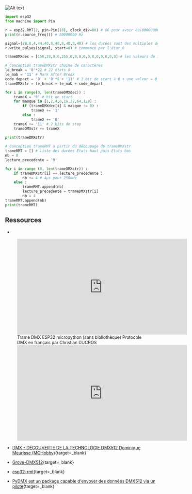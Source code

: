 
#

##

![Alt text](image.png)


```python
import esp32
from machine import Pin

r = esp32.RMT(2, pin=Pin(18), clock_div=80) # 80 pour avoir 80/80000000 = 1 µs
print(r.source_freq()) # 80000000 Hz

signal=(88,8,4,44,40,8,40,8,40,8,40) # les durées sont des multiples de 4 x 1 µs 
r.write_pulses(signal, start=0) # commence par l'état 0

trameDMXdec = [150,20,0,0,255,0,0,0,0,0,0,0,0,0,0,0] # les valeurs de 16 canaux

# Conception trameDMXstr chaine de caractères
le_break = '0'*22 # 22 états 0
le_mab = '11' # Mark After Break
code_depart = '0' + '0'*8 + '11' # 1 bit de start à 0 + une valeur = 0 en binaire sur huit bits + 2 bits de stop à 1
trameDMXstr = le_break + le_mab + code_depart

for i in range(0, len(trameDMXdec)) :
    trameX = '0' # bit de start
    for masque in [1,2,4,8,16,32,64,128] :
        if (trameDMXdec[i] & masque != 0) :
            trameX += '1'
        else :
            trameX += '0'
    trameX += '11' # 2 bits de stop
    trameDMXstr += trameX
    
print(trameDMXstr)

# Conception trameRMT à partir du découpage de trameDMXstr
trameRMT = [] # liste des durées Etats haut puis Etats bas
nb = 0
lecture_precedente = '0'

for i in range (0, len(trameDMXstr)) :
    if trameDMXstr[i] == lecture_precedente :
        nb += 4 # 4µs pour 250kHz
    else :
        trameRMT.append(nb)
        lecture_precedente = trameDMXstr[i]
        nb = 4
trameRMT.append(nb)
print(trameRMT)


```


## Ressources

- 
<figure>
<iframe width="560" height="315" src="https://www.youtube-nocookie.com/embed/wOqQ_vYQVkE?si=4ttb0oR0OoDjTz48" title="YouTube video player" frameborder="0" allow="accelerometer; autoplay; clipboard-write; encrypted-media; gyroscope; picture-in-picture; web-share" allowfullscreen></iframe>
<figcaption>Trame DMX ESP32 micropython (sans bibliothèque) Protocole DMX en français par Christian DUCROS</figcaption>
<iframe width="560" height="315" src="https://www.youtube-nocookie.com/embed/OBD4fCL1Pc4?si=eP2o9pZD3AuDt5Ol" title="YouTube video player" frameborder="0" allow="accelerometer; autoplay; clipboard-write; encrypted-media; gyroscope; picture-in-picture; web-share" allowfullscreen></iframe>
</figure>

- [DMX - DÉCOUVERTE DE LA TECHNOLOGIE DMX512 Dominique Meurisse (MCHobby)](https://arduino103.blogspot.com/2021/03/dmx-decouverte-de-le-technologie-dmx512.html){target=_blank}

- [Grove-DMX512](https://wiki.seeedstudio.com/Grove-DMX512/){target=_blank}
- [esp32-rmt](https://docs.micropython.org/en/latest/library/esp32.html#esp32-rmt){target=_blank}

- [PyDMX est un package capable d'envoyer des données DMX512 via un pilote](https://github.com/JMAlego/PyDMX){target=_blank}